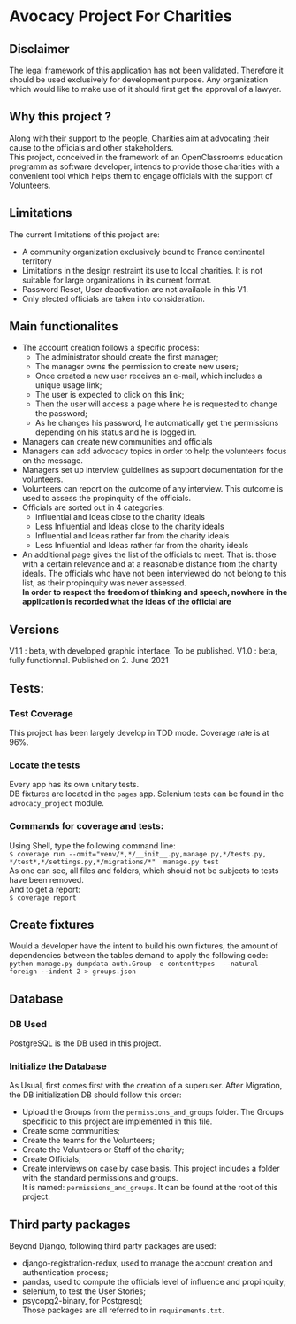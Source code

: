 # Avocacy Project For Charities

## Disclaimer
The legal framework of this application has not been validated. Therefore it should be used exclusively for development purpose.
Any organization which would like to make use of it should first get the approval of a lawyer.

## Why this project ?
Along with their support to the people, Charities aim at advocating their cause to the officials and other stakeholders.  
This project, conceived in the framework of an OpenClassrooms education programm as software developer, intends to provide
those charities with a convenient tool which helps them to engage officials with the support of Volunteers.

## Limitations
The current limitations of this project are:
- A community organization exclusively bound to France continental territory
- Limitations in the design restraint its use to local charities. It is not suitable for large organizations in its current format.
- Password Reset, User deactivation are not available in this V1.
- Only elected officials are taken into consideration.

## Main functionalites
- The account creation follows a specific process:
    * The administrator should create the first manager;
    * The manager owns the permission to create new users;
    * Once created a new user receives an e-mail, which includes a unique usage link;
    * The user is expected to click on this link;
    * Then the user will access a page where he is requested to change the password;
    * As he changes his password, he automatically get the permissions depending on his status 
    and he is logged in.
- Managers can create new communities and officials
- Managers can add advocacy topics in order to help the volunteers focus on the message.
- Managers set up interview guidelines as support documentation for the volunteers.
- Volunteers can report on the outcome of any interview. This outcome is used to assess the propinquity of the officials.
- Officials are sorted out in 4 categories:  
    * Influential and Ideas close to the charity ideals  
    * Less Influential and Ideas close to the charity ideals  
    * Influential and Ideas rather far from the charity ideals  
    * Less Influential and Ideas rather far from the charity ideals 
- An additional page gives the list of the officials to meet. That is: those with a certain relevance and at a reasonable
distance from the charity ideals. The officials who have not been interviewed do not belong to this list, as their propinquity was never
assessed.  
**In order to respect the freedom of thinking and speech, nowhere in the application is recorded what the ideas of the official are**

## Versions
V1.1 : beta, with developed graphic interface. To be published.
V1.0 : beta, fully functionnal. Published on 2. June 2021

## Tests:
### Test Coverage
This project has been largely develop in TDD mode. 
Coverage rate is at 96%.  
### Locate the tests
Every app has its own unitary tests.  
DB fixtures are located in the `pages` app.
Selenium tests can be found in the `advocacy_project` module.
### Commands for coverage and tests:
Using Shell, type the following command line:  
`$ coverage run --omit="venv/*,*/__init__.py,manage.py,*/tests.py, */test*,*/settings.py,*/migrations/*"  manage.py test`  
As one can see, all files and folders, which should not be subjects to tests have been removed.  
And to get a report:  
`$ coverage report`
## Create fixtures
Would a developer have the intent to build his own fixtures, the amount of dependencies between the tables demand to apply the following
code:
``` python manage.py dumpdata auth.Group -e contenttypes  --natural-foreign --indent 2 > groups.json```

## Database
### DB Used
PostgreSQL is the DB used in this project.

### Initialize the Database
As Usual, first comes first with the creation of a superuser.
After Migration, the DB initialization DB should follow this order:
- Upload the Groups from the `permissions_and_groups` folder. The Groups specificic to this project are implemented in this file.
- Create some communities;
- Create the teams for the Volunteers;
- Create the Volunteers or Staff of the charity;
- Create Officials;
- Create interviews on case by case basis.
This project includes a folder with the standard permissions and groups.  
It is named: `permissions_and_groups`. It can be found at the root of this project.
## Third party packages
Beyond Django, following third party packages are used:
- django-registration-redux, used to manage the account creation and authentication process;
- pandas, used to compute the officials level of influence and propinquity;
- selenium, to test the User Stories;
- psycopg2-binary, for Postgresql;  
Those packages are all referred to in `requirements.txt`.





